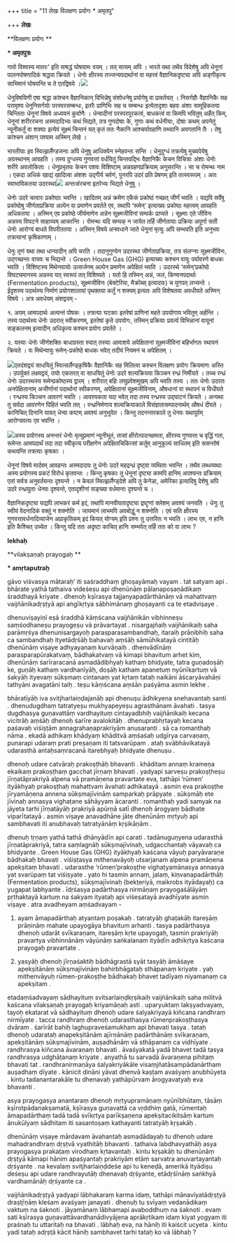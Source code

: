 +++
title = "11 लेखः विलक्षणः प्रयोगः * अमृतपु"

+++
**लेखः**

**विलक्षणः प्रयोगः **

**\* अमृतपुत्रः**

गावो विश्वस्य मातरः’ इति सश्रद्धं घोषयामः वयम् । तत् सत्यम् अपि । भारते यथा तथैव विदेशेषु अपि धेनूनां पालनपोषणादिकं श्रद्धया क्रियते । धेनोः क्षीरस्य तज्जन्यपदार्थानां वा महत्त्वं वैज्ञानिकदृष्ट्या अपि अङ्गीकृत्य साभिमानं घोषयन्ति च ते एतद्विषये ।![](magazine_images/img-16645428293.JPG)

धेनुविषयिणी एषा श्रद्धा कांश्चन वैज्ञानिकान् विभिन्नेषु संशोधनेषु प्रयोगेषु वा प्रावर्तयत् । निसर्गज्ञैः वैज्ञानिकैः सह परामृश्य धेनुनिसर्गयोः परस्परसम्बन्धः, इतरैः प्राणिभिः सह च सम्बन्धः इत्येतादृशाः बहवः अंशाः सामूहिकतया चिन्तिताः धेनूनां विषये अध्ययनं कुर्वाणैः । धेन्वादीनां परस्परपूरकत्वं, बाधकत्वं वा किमपि भवितुम् अर्हेत् किम्, धेनूनां शरीररचना अस्मदादिभ्यः कथं भिद्यते, तत्र गुणदोषाः के, गुणाः कथं वर्धनीयाः, दोषाः कथम् अपनेतुं न्यूनीकर्तुं वा शक्याः इत्येवं सूक्ष्मं चिन्तनं यत् कृतं ततः नैकानि आश्चर्यावहाणि तथ्यानि अवगतानि तैः । तेषु कांश्चन अंशान् पश्याम अस्मिन् लेखे ।

भारतीयाः इव स्वित्झर्लैण्डजनाः अपि धेनुषु आधिक्येन स्नेहवन्तः सन्ति । धेनुदुग्धं तत्रत्येषु मुख्यपेयेषु अग्रस्थानम् आवहति । तस्य दुग्धस्य गुणवत्तां वर्धयितुं चिन्तयद्भिः वैज्ञानिकैः केचन विचित्राः अंशाः धेनोः शरीरे अवलोकिताः । धेनुप्रभृतयः केचन पशवः विशिष्टाम् अन्नग्रहणप्रक्रियाम् अनुसरन्ति । सा च रोमन्थः नाम । एकदा अधिकं खाद्यं खादित्वा अंशशः उद्गीर्य चर्वणं, पुनरपि उदरं प्रति प्रेषणम् इति तत्स्वरूपम् । अतः स्वाभाविकतया उदरस्था![](magazine_images/img-16645429021.JPG) अन्तःसंरचना इतरेभ्यः भिद्यते धेनुषु ।

धेनोः उदरे चत्वारः प्रकोष्ठाः भवन्ति । खादितम् अन्नं क्रमेण एकैकं प्रकोष्ठं गच्छत् जीर्णं भवति । यद्यपि सर्वेषु प्रकोष्ठेषु जीर्णताप्रक्रिया अल्पेन वा प्रमाणेन प्रवर्तते एव, तथापि ‘रूमेन्’ इत्याख्यः प्रकोष्ठः महत्त्वम् आवहति अधिकतया । अस्मिन् एव प्रकोष्ठे जीर्यमाणेन अन्नेन सूक्ष्मजीविनां सम्पर्कः प्राप्यते । सूक्ष्माः एते जीविनः अन्नस्य विघटने साहाय्यम् आचरन्ति । रोमन्थः यदि सम्यक् न जायेत तर्हि जीर्णतायाः प्रक्रिया अपूर्णा सती धेनोः आरोग्यं बाधते विपरीततया । अस्मिन् विषये अनवधाने जाते धेनूनां मृत्युः अपि सम्भवति इति अनुभवः तत्रत्यानां कृषिकाणाम् ।

धेनुः तृणं यथा तथा धान्यादीन् अपि चरति । तदानुगुण्येन उदरस्था जीर्णताप्रक्रिया, तत्र संलग्नाः सूक्ष्मजीविनः, उद्गच्छन्तः वायवः च भिद्यन्ते । Green House Gas (GHG) इत्याख्यः कश्चन वायुः पर्यावरणे बाधकः भवति । विशिष्टस्य मिथेनवायोः उत्सर्जनम् अल्पेन प्रमाणेन अपेक्षितं भवति । उदरस्थे ‘रूमेन्’प्रकोष्ठे विघट्यमानस्य अन्नस्य यत् स्वरूपं तत् विशिष्यते । यतो हि तस्मिन् अन्नं, जलं, किण्वनपदार्थाः (Fermentation products), सूक्ष्मजीविनः (बेक्टेरिया, मैक्रोब्स् इत्यादयः) च युगपत् लभ्यन्ते । ईदृशस्य पदार्थस्य निर्माणं प्रयोगशालायां पृथक्तया कर्तुं न शक्यम् इत्यतः अपि विशेषतया अवधीयते अस्मिन् विषये । अत्र अवधेयम् अंशद्वयम् -

१. अयम् आमपदार्थः अत्यन्तं पोषकः । तत्रत्याः घटकाः इतरेषां प्राणिनां महते उपयोगाय भवितुम् अर्हन्ति । तस्य पदार्थस्य धेनोः उदरात् स्वीकरणम्, इतरेषां कृते उपयोगः, तस्मिन् प्रक्रियाः प्रवर्त्य विभिन्नानां वायूनां सङ्कलनम् इत्यादीन् अधिकृत्य कश्चन प्रयोगः प्रवर्तते ।

२. यस्याः धेनोः जीर्णशक्तिः बाधाग्रस्ता स्यात् तस्याः आमाशये अपेक्षितानां सूक्ष्मजीविनां बहिर्भागतः स्थापनं क्रियते । यः मिथेन्वायुः रूमेन्-प्रकोष्ठे बाधकः भवेत् तदीयं नियमनं च अपेक्षितम् ।

![](magazine_images/img-16645430384.JPG)एतदंशद्वयं साधयितुं स्वित्सर्लैण्ड्कृषिकैः वैज्ञानिकैः सह मिलित्वा कश्चन विलक्षणः प्रयोगः क्रियमाणः अस्ति । उपर्युक्तं लक्ष्यद्वयं, तयोः एकतरत् वा साधयितुं धेनोः उदरे शल्यक्रियया किञ्चन रन्ध्रं निर्मीयते । तच्च रन्ध्रं धेनोः उदरस्थस्य रूमेन्प्रकोष्ठस्य द्वारम् । शरीरात् बहिः लघुप्रवेशमुखम् अपि भवति तस्य । ततः धेनोः उदरतः अनपेक्षितानाम् अजीर्णानां पदार्थानां स्वीकरणम्, अपेक्षितानां सूक्ष्मजीविनाम्, औषधानां वा स्थापनं च विधीयते । रन्ध्रस्य किञ्चन आवरणं भवति । आवश्यकता यदा भवेत् तदा तस्य रन्ध्रस्य उद्घाटनं क्रियते । अन्यथा तु सर्वदा आवरणेन पिहितं भवति तत् । रन्ध्रनिर्मणाय शल्यक्रियाकाले विसंज्ञतासम्पादनार्थम् औषधं दीयते । कानिचित् दिनानि यावत् धेन्वा कष्टम् अवश्यं अनुभूयेत । किन्तु तदनन्तरकाले तु धेनवः यथापूर्वम् आरोग्यवत्यः एव भवन्ति ।

![](magazine_images/img-16645429552.JPG)अस्य प्रयोगस्य अनन्तरं धेनोः मृत्युप्रमाणं न्यूनीभूतं, तासां क्षीरोत्पादनक्षमता, क्षीरस्य गुणवत्ता च वृद्धिं गता, रूमेन्तः आमपदार्थं तदा तदा स्वीकृत्य परीक्षणेन अपेक्षितचिकित्सां कर्तुम् आनुकूल्यं साधितम् इति ससन्तोषं कथयन्ति तत्रत्याः कृषकाः ।

धेनूनां विषये मार्दवम् आवहन्तः अस्मदादयः तु धेनोः उदरे महद्रन्ध्रं दृष्ट्वा व्यथिताः भवन्ति । तथैव लब्धव्यथाः अस्य प्रयोगस्य प्रकटं विरोधं कृतवन्तः । किन्तु कृषकाः तु धेनूनां दृष्ट्या कामपि हानिम् अपश्यन्तः प्रक्रियाम् एतां सर्वत्र अनुवर्तयन्तः दृश्यन्ते । न केवलं स्वित्झर्लैण्ड्देशे अपि तु केनेडा, अमेरिका इत्यादिषु देशेषु अपि उदरे रन्ध्रयुताः धेनवः दृश्यन्ते, एतादृशीनां सङ्ख्या वर्धमानाः दृश्यन्ते च ।

वैज्ञानिकदृष्ट्या यद्यपि लाभकरं कर्म इदं, तथापि मानवीयतादृष्ट्या द्रष्टॄणां क्लेशम् अवश्यं जनयति । धेनुः तु स्वीयं वेदनादिकं वक्तुं न शक्नोति । जायमानं लाभमपि अवबोद्धुं न शक्नोति । एवं सति क्षीरस्य गुणवत्तावर्धनादिव्याजेन अप्राकृतिकम् इदं कियत् योग्यम् इति प्रश्नः तु उत्तरितः न भवति । लाभः एव, न हानिः इति कैश्चित् उच्येत । किन्तु यदि ततः अदृष्टा काचित् हानिः सम्भवेत् तर्हि ततः को वा लाभः ?



**lekhaḥ**

**vilakṣaṇaḥ prayogaḥ **

**\* amṛtaputraḥ**

gāvo viśvasya mātaraḥ’ iti saśraddhaṃ ghoṣayāmaḥ vayam . tat satyam api . bhārate yathā tathaiva videśeṣu api dhenūnāṃ pālanapoṣaṇādikaṃ śraddhayā kriyate . dhenoḥ kṣīrasya tajjanyapadārthānāṃ vā mahattvaṃ vaijñānikadṛṣṭyā api aṅgīkṛtya sābhimānaṃ ghoṣayanti ca te etadviṣaye .

dhenuviṣayiṇī eṣā śraddhā kāṃścana vaijñānikān vibhinneṣu saṃśodhaneṣu prayogeṣu vā prāvartayat . nisargajñaiḥ vaijñānikaiḥ saha parāmṛśya dhenunisargayoḥ parasparasambandhaḥ, itaraiḥ prāṇibhiḥ saha ca sambandhaḥ ityetādṛśāḥ bahavaḥ aṃśāḥ sāmūhikatayā cintitāḥ dhenūnāṃ viṣaye adhyayanaṃ kurvāṇaiḥ . dhenvādīnāṃ parasparapūrakatvaṃ, bādhakatvaṃ vā kimapi bhavitum arhet kim, dhenūnāṃ śarīraracanā asmadādibhyaḥ kathaṃ bhidyate, tatra guṇadoṣāḥ ke, guṇāḥ kathaṃ vardhanīyāḥ, doṣāḥ katham apanetuṃ nyūnīkartuṃ vā śakyāḥ ityevaṃ sūkṣmaṃ cintanaṃ yat kṛtaṃ tataḥ naikāni āścaryāvahāṇi tathyāni avagatāni taiḥ . teṣu kāṃścana aṃśān paśyāma asmin lekhe .

bhāratīyāḥ iva svitjharlaiṇḍajanāḥ api dhenuṣu ādhikyena snehavantaḥ santi . dhenudugdhaṃ tatratyeṣu mukhyapeyeṣu agrasthānam āvahati . tasya dugdhasya guṇavattāṃ vardhayituṃ cintayadbhiḥ vaijñānikaiḥ kecana vicitrāḥ aṃśāḥ dhenoḥ śarīre avalokitāḥ . dhenuprabhṛtayaḥ kecana paśavaḥ viśiṣṭām annagrahaṇaprakriyām anusaranti . sā ca romanthaḥ nāma . ekadā adhikaṃ khādyaṃ khāditvā aṃśaśaḥ udgīrya carvaṇaṃ, punarapi udaraṃ prati preṣaṇam iti tatsvarūpam . ataḥ svābhāvikatayā udarasthā antaḥsaṃracanā itarebhyaḥ bhidyate dhenuṣu .

dhenoḥ udare catvāraḥ prakoṣṭhāḥ bhavanti . khāditam annaṃ krameṇa ekaikaṃ prakoṣṭhaṃ gacchat jīrṇaṃ bhavati . yadyapi sarveṣu prakoṣṭheṣu jīrṇatāprakriyā alpena vā pramāṇena pravartate eva, tathāpi ‘rūmen’ ityākhyaḥ prakoṣṭhaḥ mahattvam āvahati adhikatayā . asmin eva prakoṣṭhe jīryamāṇena annena sūkṣmajīvināṃ samparkaḥ prāpyate . sūkṣmāḥ ete jīvinaḥ annasya vighaṭane sāhāyyam ācaranti . romanthaḥ yadi samyak na jāyeta tarhi jīrṇatāyāḥ prakriyā apūrṇā satī dhenoḥ ārogyaṃ bādhate viparītatayā . asmin viṣaye anavadhāne jāte dhenūnāṃ mṛtyuḥ api sambhavati iti anubhavaḥ tatratyānāṃ kṛṣikāṇām .

dhenuḥ tṛṇaṃ yathā tathā dhānyādīn api carati . tadānuguṇyena udarasthā jīrṇatāprakriyā, tatra saṃlagnāḥ sūkṣmajīvinaḥ, udgacchantaḥ vāyavaḥ ca bhidyante . Green House Gas (GHG) ityākhyaḥ kaścana vāyuḥ paryāvaraṇe bādhakaḥ bhavati . viśiṣṭasya mithenavāyoḥ utsarjanam alpena pramāṇena apekṣitaṃ bhavati . udarasthe ‘rūmen’prakoṣṭhe vighaṭyamānasya annasya yat svarūpaṃ tat viśiṣyate . yato hi tasmin annaṃ, jalaṃ, kiṇvanapadārthāḥ (Fermentation products), sūkṣmajīvinaḥ (bekṭeriyā, maikrobs ityādayaḥ) ca yugapat labhyante . īdṛśasya padārthasya nirmāṇaṃ prayogaśālāyāṃ pṛthaktayā kartuṃ na śakyam ityataḥ api viśeṣatayā avadhīyate asmin viṣaye . atra avadheyam aṃśadvayam -

1. ayam āmapadārthaḥ atyantaṃ poṣakaḥ . tatratyāḥ ghaṭakāḥ itareṣāṃ prāṇināṃ mahate upayogāya bhavitum arhanti . tasya padārthasya dhenoḥ udarāt svīkaraṇam, itareṣāṃ kṛte upayogaḥ, tasmin prakriyāḥ pravartya vibhinnānāṃ vāyūnāṃ saṅkalanam ityādīn adhikṛtya kaścana prayogaḥ pravartate .

2. yasyāḥ dhenoḥ jīrṇaśaktiḥ bādhāgrastā syāt tasyāḥ āmāśaye apekṣitānāṃ sūkṣmajīvināṃ bahirbhāgataḥ sthāpanaṃ kriyate . yaḥ mithenvāyuḥ rūmen-prakoṣṭhe bādhakaḥ bhavet tadīyaṃ niyamanaṃ ca apekṣitam .

etadaṃśadvayaṃ sādhayituṃ svitsarlaiṇḍkṛṣikaiḥ vaijñānikaiḥ saha militvā kaścana vilakṣaṇaḥ prayogaḥ kriyamāṇaḥ asti . uparyuktaṃ lakṣyadvayaṃ, tayoḥ ekatarat vā sādhayituṃ dhenoḥ udare śalyakriyayā kiñcana randhraṃ nirmīyate . tacca randhraṃ dhenoḥ udarasthasya rūmenprakoṣṭhasya dvāram . śarīrāt bahiḥ laghupraveśamukham api bhavati tasya . tataḥ dhenoḥ udarataḥ anapekṣitānām ajīrṇānāṃ padārthānāṃ svīkaraṇam, apekṣitānāṃ sūkṣmajīvinām, auṣadhānāṃ vā sthāpanaṃ ca vidhīyate . randhrasya kiñcana āvaraṇaṃ bhavati . āvaśyakatā yadā bhavet tadā tasya randhrasya udghāṭanaṃ kriyate . anyathā tu sarvadā āvaraṇena pihitaṃ bhavati tat . randhranirmaṇāya śalyakriyākāle visaṃjñatāsampādanārtham auṣadhaṃ dīyate . kānicit dināni yāvat dhenvā kaṣṭam avaśyaṃ anubhūyeta . kintu tadanantarakāle tu dhenavaḥ yathāpūrvam ārogyavatyaḥ eva bhavanti .

asya prayogasya anantaraṃ dhenoḥ mṛtyupramāṇaṃ nyūnībhūtaṃ, tāsāṃ kṣīrotpādanakṣamatā, kṣīrasya guṇavattā ca vṛddhiṃ gatā, rūmentaḥ āmapadārthaṃ tadā tadā svīkṛtya parīkṣaṇena apekṣitacikitsāṃ kartum ānukūlyaṃ sādhitam iti sasantoṣaṃ kathayanti tatratyāḥ kṛṣakāḥ .

dhenūnāṃ viṣaye mārdavam āvahantaḥ asmadādayaḥ tu dhenoḥ udare mahadrandhraṃ dṛṣṭvā vyathitāḥ bhavanti . tathaiva labdhavyathāḥ asya prayogasya prakaṭaṃ virodhaṃ kṛtavantaḥ . kintu kṛṣakāḥ tu dhenūnāṃ dṛṣṭyā kāmapi hānim apaśyantaḥ prakriyām etāṃ sarvatra anuvartayantaḥ dṛśyante . na kevalaṃ svitjharlaiṇḍdeśe api tu keneḍā, amerikā ityādiṣu deśeṣu api udare randhrayutāḥ dhenavaḥ dṛśyante, etādṛśīnāṃ saṅkhyā vardhamānāḥ dṛśyante ca .

vaijñānikadṛṣṭyā yadyapi lābhakaraṃ karma idaṃ, tathāpi mānavīyatādṛṣṭyā draṣṭṝṇāṃ kleśam avaśyaṃ janayati . dhenuḥ tu svīyaṃ vedanādikaṃ vaktuṃ na śaknoti . jāyamānaṃ lābhamapi avaboddhuṃ na śaknoti . evaṃ sati kṣīrasya guṇavattāvardhanādivyājena aprākṛtikam idaṃ kiyat yogyam iti praśnaḥ tu uttaritaḥ na bhavati . lābhaḥ eva, na hāniḥ iti kaiścit ucyeta . kintu yadi tataḥ adṛṣṭā kācit hāniḥ sambhavet tarhi tataḥ ko vā lābhaḥ ?
